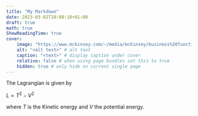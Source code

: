 ```yaml
---
title: "My Markdown"
date: 2023-03-02T20:08:10+01:00
draft: true
math: true
ShowReadingTime: true
cover:
    image: "https://www.mckinsey.com/~/media/mckinsey/business%20functions/quantumblack/our%20insights/the%20state%20of%20ai%20in%202022%20and%20a%20half%20decade%20in%20review/thumb-ai-survey-2022.jpg?mw=1536&car=546:205&cpx=Right&cpy=Center" # image path/url
    alt: "<alt text>" # alt text
    caption: "<text>" # display caption under cover
    relative: false # when using page bundles set this to true
    hidden: true # only hide on current single page
---
```

The Lagrangian is given by

$\displaystyle L = T^2-V^2$

where $T$ is the Kinetic energy and $V$ the potential energy.
